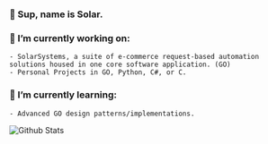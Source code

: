 ### 👋 Sup, name is Solar.



### 🔭 I’m currently working on:
    - SolarSystems, a suite of e-commerce request-based automation solutions housed in one core software application. (GO)
    - Personal Projects in GO, Python, C#, or C.

### 🌱 I’m currently learning:
    - Advanced GO design patterns/implementations. 
    
![Github Stats](https://github-readme-stats.vercel.app/api?username=i7solar&count_private=true&theme=dracula)

